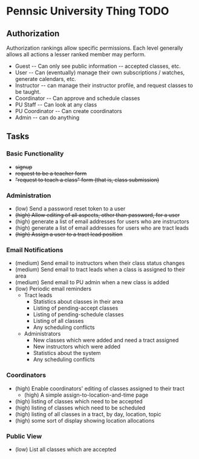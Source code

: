 # Pennsic University Thing TODO

## Authorization

Authorization rankings allow specific permissions.  Each level generally
allows all actions a lesser ranked member may perform.

* Guest -- Can only see public information -- accepted classes, etc.
* User -- Can (eventually) manage their own subscriptions / watches, generate calendars, etc.
* Instructor -- can manage their instructor profile, and request classes to be taught.
* Coordinator -- Can approve and schedule classes
* PU Staff -- Can look at any class
* PU Coordinator -- Can create coordinators
* Admin -- can do anything

## Tasks

### Basic Functionality

* <del>signup</del>
* <del>request to be a teacher form</del>
* <del>"request to teach a class" form (that is, class submission)</del>

### Administration

* <span class="low">(low) Send a password reset token to a user</span>
* <del>(high) Allow editing of all aspects, other than password, for a user</del>
* <span class="high">(high) generate a list of email addresses for users who are instructors</span>
* <span class="high">(high) generate a list of email addresses for users who are tract leads</span>
* <del>(high) Assign a user to a tract lead position</del>

### Email Notifications

* <span class="medium">(medium) Send email to instructors when their class status changes</span>
* <span class="medium">(medium) Send email to tract leads when a class is assigned to their area</span>
* <span class="medium">(medium) Send email to PU admin when a new class is added</span>
* <span class="low">(low) Periodic email reminders</span>
   * Tract leads
      * Statistics about classes in their area
      * Listing of pending-accept classes
      * Listing of pending-schedule classes
      * Listing of all classes
      * Any scheduling conflicts
   * Administrators
      * New classes which were added and need a tract assigned
      * New instructors which were added
      * Statistics about the system
      * Any scheduling conflicts

### Coordinators

* <span class="high">(high) Enable coordinators' editing of classes assigned to their tract</span>
   * <span class="high">(high) A simple assign-to-location-and-time page</span>
* <span class="high">(high) listing of classes which need to be accepted</span>
* <span class="high">(high) listing of classes which need to be scheduled</span>
* <span class="high">(high) listing of all classes in a tract, by day, location, topic</span>
* <span class="high">(high) some sort of display showing location allocations</span>

### Public View

* <span class="low">(low) List all classes which are accepted</span>
